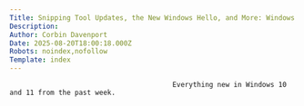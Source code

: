 ```yaml
---
Title: Snipping Tool Updates, the New Windows Hello, and More: Windows Wednesday
Description: 
Author: Corbin Davenport
Date: 2025-08-20T18:00:18.000Z
Robots: noindex,nofollow
Template: index
---
```


                                            Everything new in Windows 10 and 11 from the past week.
                                        